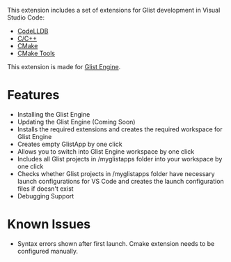 This extension includes a set of extensions for Glist development in Visual Studio Code:
* [CodeLLDB](https://marketplace.visualstudio.com/items?itemName=vadimcn.vscode-lldb)
* [C/C++](https://marketplace.visualstudio.com/items?itemName=ms-vscode.cpptools)
* [CMake](https://marketplace.visualstudio.com/items?itemName=twxs.cmake)
* [CMake Tools](https://marketplace.visualstudio.com/items?itemName=ms-vscode.cmake-tools)

This extension is made for [Glist Engine](https://github.com/GlistEngine/GlistEngine). 

# Features

- Installing the Glist Engine <br>
- Updating the Glist Engine (Coming Soon) <br>
- Installs the required extensions and creates the required workspace for Glist Engine<br>
- Creates empty GlistApp by one click<br>
- Allows you to switch into Glist Engine workspace by one click<br>
- Includes all Glist projects in /myglistapps folder into your workspace by one click<br>
- Checks whether Glist projects in /myglistapps folder have necessary launch configurations for VS Code and creates the launch configuration files if doesn't exist
- Debugging Support

# Known Issues

- Syntax errors shown after first launch. Cmake extension needs to be configured manually.